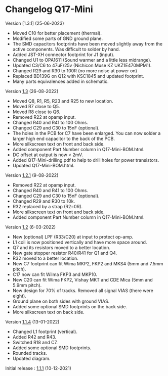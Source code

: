 # Changelog Q17-Mini


Version [1.3.1] (25-06-2023)
- Moved C10 for better placement (thermal).
- Modified some parts of GND ground plane.
- The SMD capacitors footprints have been moved slightly away from the active components. Was difficult to solder by hand.
- Added JST-XH connector footprint for J1 (input).
- Changed U1 to OPA1611 (Sound warmer and a little less midrange).
- Updated C3/C6 to 47uF/25v (Nichicon Muse KZ UKZ1E470MPM1).
- Changed R29 and R30 to 100R (no more noise at power on)
- Replaced BD139G on Q12 with KSC1845 and updated footprint.
- Many parts equivalences added in schematic.

Version [1.3](https://github.com/stefaweb/Q17-a-QUAD405-audiophile-approach/commit/e14c5743dc9d61eb0646178def298882dcf551b0) (26-08-2022)

- Moved Q8, R1, R5, R23 and R25 to new location.
- Moved R7 close to Q5.
- Moved R8 close to Q6.
- Removed R22 at opamp input.
- Changed R40 and R41 to 100 Ohms.
- Changed C29 and C30 to 15nF (optional).
- The holes in the PCB for C7 have been enlarged. You can now solder a larger high end capacitor to the back of the PCB.
- More silkscreen text on front and back side.
- Added component Part Number column in Q17-Mini-BOM.html.
- DC offset at output is now < 2mV.
- Added Q17-Mini-drilling.pdf to help to drill holes for power transistors.
- Updated Q17-Mini-BOM.html.

Version [1.2.1](https://github.com/stefaweb/Q17-a-QUAD405-audiophile-approach/commit/6671ab5b4a45497aaad0a56b8615fdbb069a5a3f) (9-08-2022)

- Removed R22 at opamp input.
- Changed R40 and R41 to 100 Ohms.
- Changed C29 and C30 to 15nF (optional).
- Changed R29 and R30 to 10k.
- R32 replaced by a strap (R2=0R).
- More silkscreen text on front and back side.
- Added component Part Number column in Q17-Mini-BOM.html.

Version [1.2](https://github.com/stefaweb/Q17-a-QUAD405-audiophile-approach/tree/8caf9e90742d23102cca4e3eea3342eca072945a) (6-03-2022)

- New (optional) LPF (R33/C20) at input to protect op-amp.
- L1 coil is now positioned vertically and have more space around.
- Q7 and its resistors moved to a better location.
- New gate stopper resistor R40/R41 for Q1 and Q4.
- R32 moved to a better location.
- New C7 footprint can fit Wima MKP2, FKP2 and MKS4 (5mm and 7.5mm pitch).
- C17 now can fit Wilma FKP3 and MKP10.
- New C20 can fit Wima FKP2, Vishay MKT and CDE Mica (5mm and 5.9mm pitch).
- New design for 70% of tracks. Removed all signal VIAS (there were eight).
- Ground plane on both sides with ground VIAS.
- Added some optional SMD footprints on the back side.
- More silkscreen text on back side.

Version [1.1.4](https://github.com/stefaweb/Q17-a-QUAD405-audiophile-approach/tree/5d390576078fdaf95bd449d5fe2e2c45a9edb5e6) (13-01-2022)

- Changed L1 footprint (vertical).
- Added R42 and R43.
- Switched R18 and C7.
- Added some optional SMD footprints.
- Rounded tracks.
- Updated diagram.

Initial release : [1.1.1](https://github.com/stefaweb/Q17-a-QUAD405-audiophile-approach/tree/8860557ad7c0319b1982263380b270c39a1ce374) (10-12-2021)
